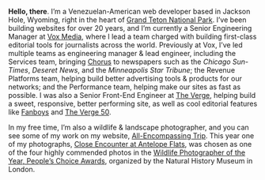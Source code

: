 **Hello, there**. I’m a Venezuelan-American web developer based in Jackson Hole, Wyoming, right in the heart of [Grand Teton National Park](https://www.allencompassingtrip.com/tagged/grand-teton-national-park). I’ve been building websites for over 20 years, and I’m currently a Senior Engineering Manager at [Vox Media](https://www.voxmedia.com), where I lead a team charged with building first-class editorial tools for journalists across the world. Previously at Vox, I’ve led multiple teams as engineering manager & lead engineer, including the Services team, bringing [Chorus](https://getchorus.voxmedia.com/) to newspapers such as the _Chicago Sun-Times_, _Deseret News_, and the _Minneapolis Star Tribune_; the Revenue Platforms team, helping build better advertising tools & products for our networks; and the Performance team, helping make our sites as fast as possible. I was also a Senior Front-End Engineer at [The Verge](https://www.theverge.com), helping build a sweet, responsive, better performing site, as well as cool editorial features like [Fanboys](https://www.theverge.com/2014/1/21/5307992/inside-the-mind-of-a-fanboy) and [The&nbsp;Verge&nbsp;50](https://www.theverge.com/a/the-verge-50).

In my free time, I’m also a wildlife & landscape photographer, and you can see some of my work on my website, [All-Encompassing Trip](https://www.allencompassingtrip.com). This year one of my photographs, [Close Encounter at Antelope Flats](https://www.allencompassingtrip.com/2019/4/16/2619/close-encounter), was chosen as one of the four highly commended photos in the [Wildlife Photographer of the Year, People’s Choice Awards](https://www.nhm.ac.uk/wpy/gallery/2020-close-encounter), organized by the Natural History Museum in London.
